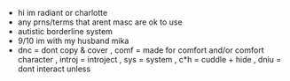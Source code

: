 - hi im radiant or charlotte
- any prns/terms that arent masc are ok to use
- autistic borderline system
- 9/10 im with my husband mika
- dnc = dont copy & cover , comf = made for comfort and/or comfort character , introj = introject , sys = system , c*h = cuddle + hide , dniu = dont interact unless
